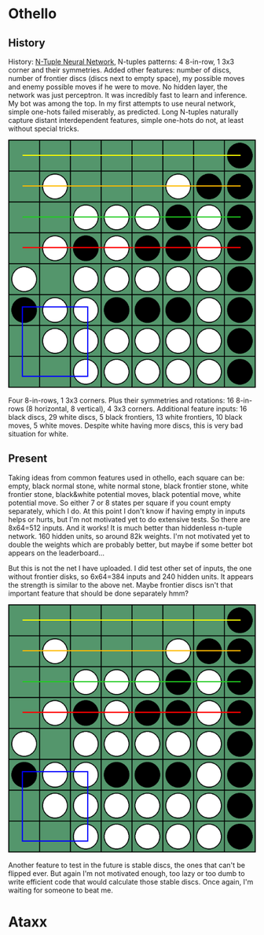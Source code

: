 # Othello

## History

History: [N-Tuple Neural Network](https://repository.essex.ac.uk/3820/1/NTupleOthello.pdf), N-tuples patterns: 4 8-in-row, 1 3x3 corner and their symmetries. Added other features: number of discs, number of frontier discs (discs next to empty space), my possible moves and enemy possible moves if he were to move. No hidden layer, the network was just perceptron. It was incredibly fast to learn and inference. My bot was among the top. In my first attempts to use neural network, simple one-hots failed miserably, as predicted. Long N-tuples naturally capture distant interdependent features, simple one-hots do not, at least without special tricks.

![othello](othello.png "Othello N-tuples")

Four 8-in-rows, 1 3x3 corners. Plus their symmetries and rotations: 16 8-in-rows (8 horizontal, 8 vertical), 4 3x3 corners. Additional feature inputs: 16 black discs, 29 white discs, 5 black frontiers, 13 white frontiers, 10 black moves, 5 white moves. Despite white having more discs, this is very bad situation for white.

## Present

Taking ideas from common features used in othello, each square can be: empty, black normal stone, white normal stone, black frontier stone, white frontier stone, black&white potential moves, black potential move, white potential move. So either 7 or 8 states per square if you count empty separately, which I do. At this point I don't know if having empty in inputs helps or hurts, but I'm not motivated yet to do extensive tests. So there are 8x64=512 inputs. And it works! It is much better than hiddenless n-tuple network. 160 hidden units, so around 82k weights. I'm not motivated yet to double the weights which are probably better, but maybe if some better bot appears on the leaderboard...

But this is not the net I have uploaded. I did test other set of inputs, the one without frontier disks, so 6x64=384 inputs and 240 hidden units. It appears the strength is similar to the above net. Maybe frontier discs isn't that important feature that should be done separately hmm?

![othello](othello.png "Othello NN")

Another feature to test in the future is stable discs, the ones that can't be flipped ever. But again I'm not motivated enough, too lazy or too dumb to write efficient code that would calculate those stable discs. Once again, I'm waiting for someone to beat me.


# Ataxx
